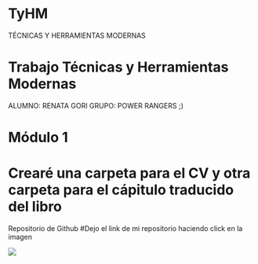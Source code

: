 
# TyHM
TÉCNICAS Y HERRAMIENTAS MODERNAS
# Trabajo Técnicas y Herramientas Modernas <br>
ALUMNO: RENATA GORI
GRUPO: POWER RANGERS ;)
# Módulo 1 <br>
# Crearé una carpeta para el CV y otra carpeta para el cápitulo traducido del libro

Repositorio de Github
#Dejo el link de mi repositorio haciendo click en la imagen

<a href="https://github.com/Gori-Renata/TyHM/blob/main/CV_Renata_Gori.pdf">
<img src="https://user-images.githubusercontent.com/86117574/123103138-1c094e00-d40c-11eb-996e-9a5c1cb0d8bd.png">
</a>
